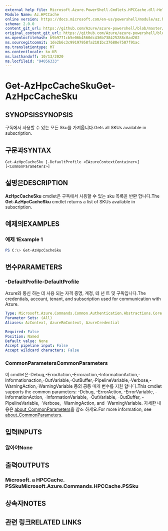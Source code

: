 ```yaml
---
external help file: Microsoft.Azure.PowerShell.Cmdlets.HPCCache.dll-Help.xml
Module Name: Az.HPCCache
online version: https://docs.microsoft.com/en-us/powershell/module/az.hpccache/get-azhpccachesku
schema: 2.0.0
content_git_url: https://github.com/Azure/azure-powershell/blob/master/src/HPCCache/HPCCache/help/Get-AzHpcCacheSku.md
original_content_git_url: https://github.com/Azure/azure-powershell/blob/master/src/HPCCache/HPCCache/help/Get-AzHpcCacheSku.md
ms.openlocfilehash: b9b9771cb5e06b4560dc436b738425288c0ad202
ms.sourcegitcommit: 1de2b6c3c99197958fa2101bc37680e7507f91ac
ms.translationtype: MT
ms.contentlocale: ko-KR
ms.lasthandoff: 10/13/2020
ms.locfileid: "94056333"
---
```

# <span data-ttu-id="fd148-101">Get-AzHpcCacheSku</span><span class="sxs-lookup"><span data-stu-id="fd148-101">Get-AzHpcCacheSku</span></span>

## <span data-ttu-id="fd148-102">SYNOPSIS</span><span class="sxs-lookup"><span data-stu-id="fd148-102">SYNOPSIS</span></span>
<span data-ttu-id="fd148-103">구독에서 사용할 수 있는 모든 Sku를 가져옵니다.</span><span class="sxs-lookup"><span data-stu-id="fd148-103">Gets all SKUs available in subscription.</span></span>

## <span data-ttu-id="fd148-104">구문과</span><span class="sxs-lookup"><span data-stu-id="fd148-104">SYNTAX</span></span>

```
Get-AzHpcCacheSku [-DefaultProfile <IAzureContextContainer>] [<CommonParameters>]
```

## <span data-ttu-id="fd148-105">설명은</span><span class="sxs-lookup"><span data-stu-id="fd148-105">DESCRIPTION</span></span>
<span data-ttu-id="fd148-106">**AzHpcCacheSku** cmdlet은 구독에서 사용할 수 있는 sku 목록을 반환 합니다.</span><span class="sxs-lookup"><span data-stu-id="fd148-106">The **Get-AzHpcCacheSku** cmdlet returns a list of SKUs available in subscription.</span></span>

## <span data-ttu-id="fd148-107">예제의</span><span class="sxs-lookup"><span data-stu-id="fd148-107">EXAMPLES</span></span>

### <span data-ttu-id="fd148-108">예제 1</span><span class="sxs-lookup"><span data-stu-id="fd148-108">Example 1</span></span>
```powershell
PS C:\> Get-AzHpcCacheSku
```

## <span data-ttu-id="fd148-109">변수</span><span class="sxs-lookup"><span data-stu-id="fd148-109">PARAMETERS</span></span>

### <span data-ttu-id="fd148-110">-DefaultProfile</span><span class="sxs-lookup"><span data-stu-id="fd148-110">-DefaultProfile</span></span>
<span data-ttu-id="fd148-111">Azure와 통신 하는 데 사용 되는 자격 증명, 계정, 테 넌 트 및 구독입니다.</span><span class="sxs-lookup"><span data-stu-id="fd148-111">The credentials, account, tenant, and subscription used for communication with Azure.</span></span>

```yaml
Type: Microsoft.Azure.Commands.Common.Authentication.Abstractions.Core.IAzureContextContainer
Parameter Sets: (All)
Aliases: AzContext, AzureRmContext, AzureCredential

Required: False
Position: Named
Default value: None
Accept pipeline input: False
Accept wildcard characters: False
```

### <span data-ttu-id="fd148-112">CommonParameters</span><span class="sxs-lookup"><span data-stu-id="fd148-112">CommonParameters</span></span>
<span data-ttu-id="fd148-113">이 cmdlet은-Debug,-ErrorAction,-Erroraction,-InformationAction,-Informationaction,-OutVariable,-OutBuffer,-PipelineVariable,-Verbose,-WarningAction,-WarningVariable 등의 공통 매개 변수를 지원 합니다.</span><span class="sxs-lookup"><span data-stu-id="fd148-113">This cmdlet supports the common parameters: -Debug, -ErrorAction, -ErrorVariable, -InformationAction, -InformationVariable, -OutVariable, -OutBuffer, -PipelineVariable, -Verbose, -WarningAction, and -WarningVariable.</span></span> <span data-ttu-id="fd148-114">자세한 내용은 [about_CommonParameters](http://go.microsoft.com/fwlink/?LinkID=113216)을 참조 하세요.</span><span class="sxs-lookup"><span data-stu-id="fd148-114">For more information, see [about_CommonParameters](http://go.microsoft.com/fwlink/?LinkID=113216).</span></span>

## <span data-ttu-id="fd148-115">입력</span><span class="sxs-lookup"><span data-stu-id="fd148-115">INPUTS</span></span>

### <span data-ttu-id="fd148-116">않아야</span><span class="sxs-lookup"><span data-stu-id="fd148-116">None</span></span>

## <span data-ttu-id="fd148-117">출력</span><span class="sxs-lookup"><span data-stu-id="fd148-117">OUTPUTS</span></span>

### <span data-ttu-id="fd148-118">Microsoft. a HPCCache. PSSku</span><span class="sxs-lookup"><span data-stu-id="fd148-118">Microsoft.Azure.Commands.HPCCache.PSSku</span></span>

## <span data-ttu-id="fd148-119">상속자</span><span class="sxs-lookup"><span data-stu-id="fd148-119">NOTES</span></span>

## <span data-ttu-id="fd148-120">관련 링크</span><span class="sxs-lookup"><span data-stu-id="fd148-120">RELATED LINKS</span></span>
